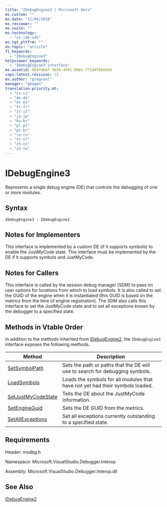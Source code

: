 ```yaml
---
title: "IDebugEngine3 | Microsoft Docs"
ms.custom: ""
ms.date: "11/04/2016"
ms.reviewer: ""
ms.suite: ""
ms.technology: 
  - "vs-ide-sdk"
ms.tgt_pltfrm: ""
ms.topic: "article"
f1_keywords: 
  - "IDebugEngine3"
helpviewer_keywords: 
  - "IDebugEngine3 interface"
ms.assetid: 8bdf4bb7-3b5d-4991-8981-772d4f6bb656
caps.latest.revision: 15
ms.author: "gregvanl"
manager: "ghogen"
translation.priority.mt: 
  - "cs-cz"
  - "de-de"
  - "es-es"
  - "fr-fr"
  - "it-it"
  - "ja-jp"
  - "ko-kr"
  - "pl-pl"
  - "pt-br"
  - "ru-ru"
  - "tr-tr"
  - "zh-cn"
  - "zh-tw"
---
```

# IDebugEngine3
Represents a single debug engine (DE) that controls the debugging of one or more modules.  
  
## Syntax  
  
```  
IDebugEngine3 : IDebugEngine2  
```  
  
## Notes for Implementers  
 This interface is implemented by a custom DE (if it supports symbols) to enable the JustMyCode state. This interface must be implemented by the DE if it supports symbols and JustMyCode.  
  
## Notes for Callers  
 This interface is called by the session debug manager (SDM) to pass on user options for locations from which to load symbols. It is also called to set the GUID of the engine when it is instantiated (this GUID is based on the metrics from the time of engine registration). The SDM also calls this interface to set the JustMyCode state and to set all exceptions known by the debugger to a specified state.  
  
## Methods in Vtable Order  
 In addition to the methods inherited from [IDebugEngine2](../../../extensibility/debugger/reference/idebugengine2.md), the `IDebugEngine3` interface exposes the following methods.  
  
|Method|Description|  
|------------|-----------------|  
|[SetSymbolPath](../../../extensibility/debugger/reference/idebugengine3-setsymbolpath.md)|Sets the path or paths that the DE will use to search for debugging symbols.|  
|[LoadSymbols](../../../extensibility/debugger/reference/idebugengine3-loadsymbols.md)|Loads the symbols for all modules that have not yet had their symbols loaded.|  
|[SetJustMyCodeState](../../../extensibility/debugger/reference/idebugengine3-setjustmycodestate.md)|Tells the DE about the JustMyCode information.|  
|[SetEngineGuid](../../../extensibility/debugger/reference/idebugengine3-setengineguid.md)|Sets the DE GUID from the metrics.|  
|[SetAllExceptions](../../../extensibility/debugger/reference/idebugengine3-setallexceptions.md)|Set all exceptions currently outstanding to a specified state.|  
  
## Requirements  
 Header: msdbg.h  
  
 Namespace: Microsoft.VisualStudio.Debugger.Interop  
  
 Assembly: Microsoft.VisualStudio.Debugger.Interop.dll  
  
## See Also  
 [IDebugEngine2](../../../extensibility/debugger/reference/idebugengine2.md)